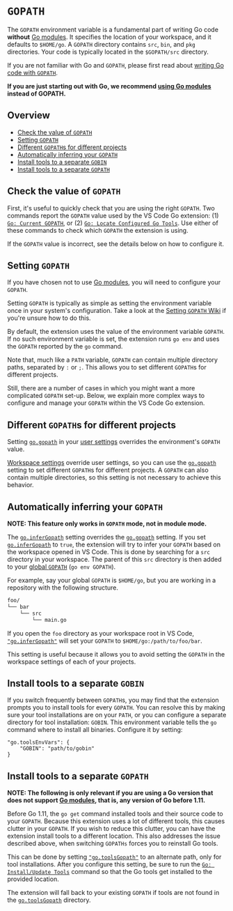 # `GOPATH`

The `GOPATH` environment variable is a fundamental part of writing Go code
**without** [Go modules]. It specifies the location of your workspace, and it
defaults to `$HOME/go`. A `GOPATH` directory contains `src`, `bin`, and `pkg`
directories. Your code is typically located in the `$GOPATH/src` directory.

If you are not familiar with Go and `GOPATH`, please first read about [writing
Go code with `GOPATH`](https://golang.org/doc/gopath_code.html#GOPATH).

**If you are just starting out with Go, we recommend [using Go modules](https://go.dev/blog/using-go-modules) instead of GOPATH.**

## Overview

* [Check the value of `GOPATH`](#check-the-value-of-gopath)
* [Setting `GOPATH`](#setting-gopath)
* [Different `GOPATH`s for different projects](#different-gopaths-for-different-projects)
* [Automatically inferring your `GOPATH`](#automatically-inferring-your-gopath)
* [Install tools to a separate `GOBIN`](#install-tools-to-a-separate-gobin)
* [Install tools to a separate `GOPATH`](#install-tools-to-a-separate-gopath)

## Check the value of `GOPATH`

First, it's useful to quickly check that you are using the right `GOPATH`. Two commands report the `GOPATH` value used by the VS Code Go extension: (1) [`Go: Current GOPATH`](commands.md#go-current-gopath), or (2) [`Go: Locate Configured Go Tools`](commands.md#go-locate-configured-go-tools). Use either of these commands to check which `GOPATH` the extension is using.

If the `GOPATH` value is incorrect, see the details below on how to configure it.

## Setting `GOPATH`

If you have chosen not to use [Go modules], you will need to configure your `GOPATH`.

Setting `GOPATH` is typically as simple as setting the environment variable once in your system's configuration. Take a look at the [Setting `GOPATH` Wiki](https://github.com/golang/go/wiki/SettingGOPATH) if you're unsure how to do this.

By default, the extension uses the value of the environment variable `GOPATH`. If no such environment variable is set, the extension runs `go env` and uses the `GOPATH` reported by the `go` command.

Note that, much like a `PATH` variable, `GOPATH` can contain multiple directory paths, separated by `:` or `;`. This allows you to set different `GOPATH`s for different projects.

Still, there are a number of cases in which you might want a more complicated `GOPATH` set-up. Below, we explain more complex ways to configure and manage your `GOPATH` within the VS Code Go extension.

## Different `GOPATH`s for different projects

Setting [`go.gopath`](settings.md#go.gopath) in your [user settings](https://code.visualstudio.com/docs/getstarted/settings) overrides the environment's `GOPATH` value.

[Workspace settings](https://code.visualstudio.com/docs/getstarted/settings#_workspace-settings) override user settings, so you can use the [`go.gopath`](settings.md#go.gopath) setting to set different `GOPATH`s for different projects. A `GOPATH` can also contain multiple directories, so this setting is not necessary to achieve this behavior.

## Automatically inferring your `GOPATH`

**NOTE: This feature only works in `GOPATH` mode, not in module mode.**

The [`go.inferGopath`](settings.md#go.inferGopath) setting overrides the [`go.gopath`](settings.md#go.gopath) setting. If you set [`go.inferGopath`](settings.md#go.inferGopath) to `true`, the extension will try to infer your `GOPATH` based on the workspace opened in VS Code. This is done by searching for a `src` directory in your workspace. The parent of this `src` directory is then added to your [global `GOPATH`](#setting-gopath) (`go env GOPATH`).

For example, say your global `GOPATH` is `$HOME/go`, but you are working in a repository with the following structure.

```bash
foo/
└── bar
    └── src
        └── main.go
```

If you open the `foo` directory as your workspace root in VS Code, [`"go.inferGopath"`](settings.md#go.inferGopath) will set your `GOPATH` to `$HOME/go:/path/to/foo/bar`.

This setting is useful because it allows you to avoid setting the `GOPATH` in the workspace settings of each of your projects.

## Install tools to a separate `GOBIN`

If you switch frequently between `GOPATH`s, you may find that the extension prompts you to install tools for every `GOPATH`. You can resolve this by making sure your tool installations are on your `PATH`, or you can configure a separate directory for tool installation: `GOBIN`. This environment variable tells the `go` command where to install all binaries. Configure it by setting:

```json5
"go.toolsEnvVars": {
    "GOBIN": "path/to/gobin"
}
```

## Install tools to a separate `GOPATH`

**NOTE: The following is only relevant if you are using a Go version that does not support [Go modules], that is, any version of Go before 1.11.**

Before Go 1.11, the `go get` command installed tools and their source code to your `GOPATH`. Because this extension uses a lot of different tools, this causes clutter in your `GOPATH`. If you wish to reduce this clutter, you can have the extension install tools to a different location. This also addresses the issue described above, when switching `GOPATHs` forces you to reinstall Go tools.

This can be done by setting [`"go.toolsGopath"`](settings.md#go.toolsGopath) to an alternate path, only for tool installations. After you configure this setting, be sure to run the [`Go: Install/Update Tools`](commands.md#go-installupdate-tools) command so that the Go tools get installed to the provided location.

The extension will fall back to your existing `GOPATH` if tools are not found in the [`go.toolsGopath`](settings.md#go.toolsGopath) directory.

[Go modules]: https://go.dev/blog/using-go-modules
